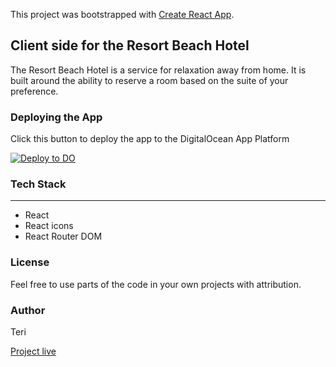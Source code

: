 This project was bootstrapped with [Create React App](https://github.com/facebook/create-react-app).

## Client side for the Resort Beach Hotel

The Resort Beach Hotel is a service for relaxation away from home. It is built around the ability to reserve a room based on the suite of your preference.

### Deploying the App

Click this button to deploy the app to the DigitalOcean App Platform

[![Deploy to DO](https://mp-assets1.sfo2.digitaloceanspaces.com/deploy-to-do/do-btn-blue.svg)](https://cloud.digitalocean.com/apps/new?repo=https://github.com/terieyenike/resort/tree/main&refcode=97aee38fde94)

### Tech Stack

---

- React
- React icons
- React Router DOM

### License

Feel free to use parts of the code in your own projects with attribution.

### Author

Teri

[Project live](https://resort-yby3z.ondigitalocean.app/)
